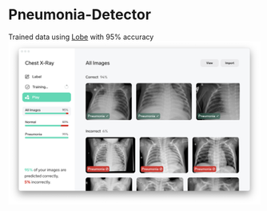 # Pneumonia-Detector

Trained data using [Lobe](https://lobe.ai) with 95% accuracy
![](screenshot.png)
